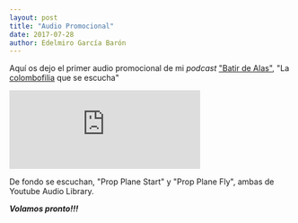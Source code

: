 ```yaml
---
layout: post
title: "Audio Promocional"
date: 2017-07-28
author: Edelmiro García Barón
---
```

Aquí os dejo el primer audio promocional de mi *podcast* ["Batir de Alas"](https://batirdealas.github.io), "La [colombofilia](https://batirdealas.github.io/definiciones/Colombofilia) que se escucha"


<iframe src="https://archive.org/embed/PromoBatirDeAlasPodcast" width="340" height="140" frameborder="0" webkitallowfullscreen="true" mozallowfullscreen="true" allowfullscreen></iframe>

De fondo se escuchan, "Prop Plane Start" y "Prop Plane Fly", ambas de Youtube Audio Library.

___Volamos pronto!!!___

